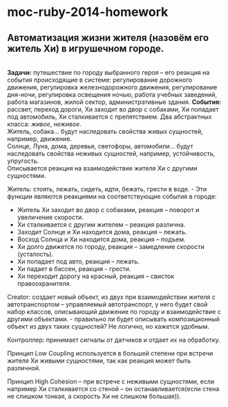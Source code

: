 moc-ruby-2014-homework
======================
<h2>Автоматизация жизни жителя (назовём его житель Хи) в игрушечном городе.</h2>
<br />
<strong>Задачи:</strong> путешествие по городу выбранного героя – его реакция на события происходящие в системе: регулирование дорожного движения, регулировка железнодорожного движения, регулирование дня-ночи, регулировка освещения ночью, работа учебных заведений, работа магазинов, жилой сектор, административные здания.
<strong>События:</strong> рассвет, переход дороги, Хи заходит во двор с собаками, Хи попадает под автомобиль, Хи сталкивается с препятствием.
Два абстрактных класса: <em>живое</em>, <em>неживое</em>.<br />
Житель, собака… будут наследовать свойства живых сущностей, например, движение.<br />
Солнце, Луна, дома, деревья, светофоры, автомобили… будут наследовать свойства неживых сущностей, например, устойчивость, упругость.<br />
Описывается реакция на взаимодействие жителя Хи с другими сущностями.<br />
<p>Житель: стоять, лежать, сидеть, идти, бежать, грести в воде. - Эти функции являются реакциями на соответствующие события в городе:<br />
<ul>
	<li>Житель Хи заходит во двор с собаками, реакция – поворот и увеличение скорости.</li>
	<li>Хи сталкивается с другим жителем – реакция различна.</li>
	<li>Заходит Солнце и Хи находится дома, реакция – лежать.</li>
	<li>Восход Солнца и Хи находится дома, реакция – подъем.</li>
	<li>Хи долго движется по городу, реакция – замедление скорости (усталость).</li>
	<li>Хи попадает под авто, реакция – лежать.</li>
	<li>Хи падает в бассен, реакция - грести.</li>
	<li>Хи переходит дорогу на красный, реакция – свисток правоохранителя.</li>
</ul>
</p>
<p>Creator: создает новый объект, из двух при взаимодействии жителя с автотранспортом – управляемый автотранспорт, у него будет свой набор классов, описывающий движение по городу и взаимодействие с другими объектами. - правильно ли будет описывать композиционный объект из двух таких сущностей? Не логично, но кажется удобным.</p>
<p>Контроллер: принимает сигналы от датчиков и отдает их на обработку.</p>
<p>Принцип Low Coupling используется в большей степени при встречи жителя Хи живыми сущностями, так как реакция может быть различной. </p>
<p>Принцип High Cohesion – при встрече с неживыми сущностями, если например Хи сталкивается со стеной – он останавливается(если стена не слишком тонкая, а скорость Хи не слишком большая)).</p>
